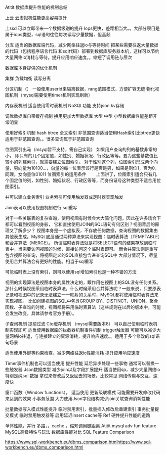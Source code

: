 Atitit 数据库提升性能的机制总结


上云 云虚拟机性能更高容易提升

上ssd 可以立即带来一个数据级别的提升
Iops更快，差距相当大。。大部分项目是属于iops类型，sql语句往往每次读写少量数据，但高频

分库
适当的数据库端代码，减少网络往返io与等待时间
把某些需要往返大量数据的代码（包括程序语言代码 和sql代码）部署到数据库服务器本机，这样可以节约大量网络io消耗与等待，提升应用响应速度。。缩短了调用链与层次


数据库本身提供的优化机制

集群 负载均衡 读写分离  

分区机制（）
一般使用userid来隔离数据，rang范围模式，方便扩容无缝
物化视图机制（mysql需要使用timer机制实现刷新）

内存表机制  适当使用零时表机制
NoSQL功能 支持json  kv存储

调优数据库自带缓存机制
换用更加大型数据库 
大型 中型  小型数据库性能差距非常明显

使用好索引机制 hash btree  全文索引
非范围查询适当使用Hash索引比btree更快
适用于非范围查询。。很多查询属于非范围查询


位图索引出马（msyql暂不支持，需自己实现）
如果用户查询的列的基数非常的小， 即只有的几个固定值，如性别、婚姻状况、行政区等等。要为这些基数值比较小的列建索引，就需要建立位图索引。
对于性别这个列，位图索引形成两个向量，男向量为10100...，向量的每一位表示该行是否是男，如果是则位1，否为0，同理，女向量位01011
位图索引的适用条件
　　上面讲了，位图索引适合只有几个固定值的列，如性别、婚姻状况、行政区等等，而身份证号这种类型不适合用位图索引。


并可以建立业务索引
业务索引可使用触发器或定时器实现触发


Join表可以使用视图机制进行 sql重写

 对于一些关联表的复杂查询，使用视图有时候会大大简化问题，因此在许多场合下都可以看到视图的身影，  它和直接使用JOIN的SQL语句有何区别？视图背后的原理又了解多少？
视图本身是一个虚拟表，不存放任何数据，查询视图的数据集由其他表生成。MySQL底层通过两种算法来实现视图：临时表算法（TEMPTABLE）和合并算法（MERGE）。
所谓临时表算法就是将SELECT语句的结果存放到临时表中，当需要访问视图的时候，直接访问这个临时表即可。
而合并算法则是重写包含视图的查询，将视图定义的SQL直接包含进查询SQL中
大部分情况下，尽量使用合并算法会有更好的性能。相当于sql重写

可能临时表上没有索引，则可以使用sql增加索引也是一种不错的方法

视图的实现算法是视图本身的属性决定的，跟作用在视图上的SQL没有任何关系。
那什么时候视图采用临时表算法，什么时候采用合并算法呢？一般来说，只要原表记录和视图中的记录无法建立一一映射的关系时，MySQL都将使用临时表算法来实现视图。
比如创建视图的SQL中包含GROUP BY、DISTINCT、UNION、聚合函数、子查询的时候，视图都将采用临时表算法（这些规则在以后的版本中，可能会发生改变，具体请参考官方手册）。


子查询机制 提前过滤
Cte缓存机制  （mysql需要版本8）
可以自己使用临时表机制实现即可
适当使用数据库的拦截器机制事件机制 trigger触发器
可能可以减少大量网络io往返，与连接建立的资源消耗，提升响应速度。。适用于多个修改的sql语句场景

适当使用外键等约束检查，减少网络往返io性能消耗
提升应用响应速度

Timer事件机制也可以适当使用  提升性能 延后异步处理一些事物
通常可以替换一些触发器
Json数据类型  减少join以及字段扩展提升
适当使用sp，减少大量网络io
 特别是纯sql 数据 拿过来修改后又返回去的场景，比较常见
网络传输与交互，速度快

窗口函数（Window functions）。
适当使用 更新级联模式
 可能需要开发修改代码来达到的效果
小事务范围
大力使用Json字段结构减少join关联查询消耗性能



批量数据写入模式性能提升
临时禁用索引，批量插入修改后重建索引
事务批量提交模式
临时禁用触发器等
启用延迟insert cache等
Ref
硬件提升性能的道路

单体性能，并行  多路，，cache  ，缩短调用链距离 
Atitit mysql adv fun feature  MySQL高级特性与玩法
数据库性能对比  SQL Feature Comparison

https://www.sql-workbench.eu/dbms_comparison.htmlhttps://www.sql-workbench.eu/dbms_comparison.html

